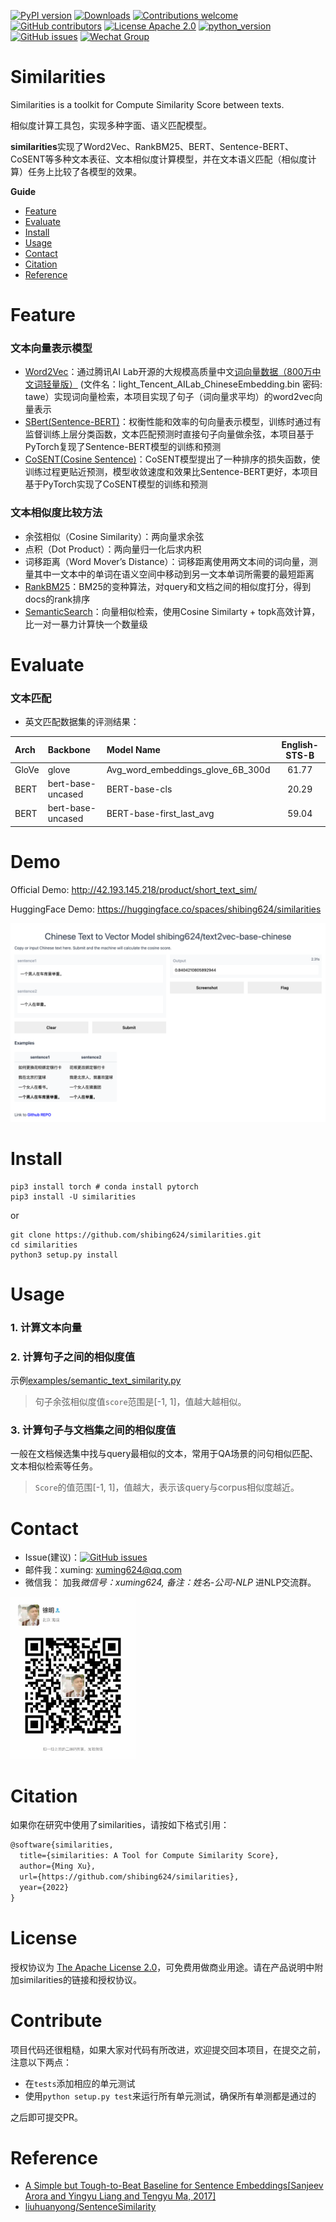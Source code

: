 [![PyPI version](https://badge.fury.io/py/similarities.svg)](https://badge.fury.io/py/similarities)
[![Downloads](https://pepy.tech/badge/similarities)](https://pepy.tech/project/similarities)
[![Contributions welcome](https://img.shields.io/badge/contributions-welcome-brightgreen.svg)](CONTRIBUTING.md)
[![GitHub contributors](https://img.shields.io/github/contributors/shibing624/similarities.svg)](https://github.com/shibing624/similarities/graphs/contributors)
[![License Apache 2.0](https://img.shields.io/badge/license-Apache%202.0-blue.svg)](LICENSE)
[![python_version](https://img.shields.io/badge/Python-3.5%2B-green.svg)](requirements.txt)
[![GitHub issues](https://img.shields.io/github/issues/shibing624/similarities.svg)](https://github.com/shibing624/similarities/issues)
[![Wechat Group](http://vlog.sfyc.ltd/wechat_everyday/wxgroup_logo.png?imageView2/0/w/60/h/20)](#Contact)

# Similarities
Similarities is a toolkit for Compute Similarity Score between texts. 

相似度计算工具包，实现多种字面、语义匹配模型。

**similarities**实现了Word2Vec、RankBM25、BERT、Sentence-BERT、CoSENT等多种文本表征、文本相似度计算模型，并在文本语义匹配（相似度计算）任务上比较了各模型的效果。


**Guide**
- [Feature](#Feature)
- [Evaluate](#Evaluate)
- [Install](#install)
- [Usage](#usage)
- [Contact](#Contact)
- [Citation](#Citation)
- [Reference](#reference)

# Feature
### 文本向量表示模型
- [Word2Vec](similarities/word2vec.py)：通过腾讯AI Lab开源的大规模高质量中文[词向量数据（800万中文词轻量版）](https://pan.baidu.com/s/1La4U4XNFe8s5BJqxPQpeiQ) (文件名：light_Tencent_AILab_ChineseEmbedding.bin 密码: tawe）实现词向量检索，本项目实现了句子（词向量求平均）的word2vec向量表示
- [SBert(Sentence-BERT)](similarities/sentence_bert)：权衡性能和效率的句向量表示模型，训练时通过有监督训练上层分类函数，文本匹配预测时直接句子向量做余弦，本项目基于PyTorch复现了Sentence-BERT模型的训练和预测
- [CoSENT(Cosine Sentence)](similarities/cosent)：CoSENT模型提出了一种排序的损失函数，使训练过程更贴近预测，模型收敛速度和效果比Sentence-BERT更好，本项目基于PyTorch实现了CoSENT模型的训练和预测

### 文本相似度比较方法

- 余弦相似（Cosine Similarity）：两向量求余弦
- 点积（Dot Product）：两向量归一化后求内积
- 词移距离（Word Mover’s Distance）：词移距离使用两文本间的词向量，测量其中一文本中的单词在语义空间中移动到另一文本单词所需要的最短距离
- [RankBM25](similarities/bm25.py)：BM25的变种算法，对query和文档之间的相似度打分，得到docs的rank排序
- [SemanticSearch](https://github.com/shibing624/similarities/blob/master/similarities/sbert.py#L80)：向量相似检索，使用Cosine Similarty + topk高效计算，比一对一暴力计算快一个数量级

# Evaluate

### 文本匹配

- 英文匹配数据集的评测结果：

| Arch | Backbone | Model Name | English-STS-B | 
| :-- | :--- | :--- | :-: |
| GloVe | glove | Avg_word_embeddings_glove_6B_300d | 61.77 |
| BERT | bert-base-uncased | BERT-base-cls | 20.29 |
| BERT | bert-base-uncased | BERT-base-first_last_avg | 59.04 |

# Demo

Official Demo: http://42.193.145.218/product/short_text_sim/

HuggingFace Demo: https://huggingface.co/spaces/shibing624/similarities

![](docs/hf.png)

# Install
```
pip3 install torch # conda install pytorch
pip3 install -U similarities
```

or

```
git clone https://github.com/shibing624/similarities.git
cd similarities
python3 setup.py install
```


# Usage

### 1. 计算文本向量


### 2. 计算句子之间的相似度值

示例[examples/semantic_text_similarity.py](./examples/semantic_text_similarity.py)


> 句子余弦相似度值`score`范围是[-1, 1]，值越大越相似。

### 3. 计算句子与文档集之间的相似度值

一般在文档候选集中找与query最相似的文本，常用于QA场景的问句相似匹配、文本相似检索等任务。



> `Score`的值范围[-1, 1]，值越大，表示该query与corpus相似度越近。



# Contact

- Issue(建议)：[![GitHub issues](https://img.shields.io/github/issues/shibing624/similarities.svg)](https://github.com/shibing624/similarities/issues)
- 邮件我：xuming: xuming624@qq.com
- 微信我：
加我*微信号：xuming624, 备注：姓名-公司-NLP* 进NLP交流群。

<img src="docs/wechat.jpeg" width="200" />


# Citation

如果你在研究中使用了similarities，请按如下格式引用：

```latex
@software{similarities,
  title={similarities: A Tool for Compute Similarity Score},
  author={Ming Xu},
  url={https://github.com/shibing624/similarities},
  year={2022}
}
```

# License


授权协议为 [The Apache License 2.0](/LICENSE)，可免费用做商业用途。请在产品说明中附加similarities的链接和授权协议。


# Contribute
项目代码还很粗糙，如果大家对代码有所改进，欢迎提交回本项目，在提交之前，注意以下两点：

 - 在`tests`添加相应的单元测试
 - 使用`python setup.py test`来运行所有单元测试，确保所有单测都是通过的

之后即可提交PR。

# Reference
- [A Simple but Tough-to-Beat Baseline for Sentence Embeddings[Sanjeev Arora and Yingyu Liang and Tengyu Ma, 2017]](https://openreview.net/forum?id=SyK00v5xx)
- [liuhuanyong/SentenceSimilarity](https://github.com/liuhuanyong/SentenceSimilarity)
